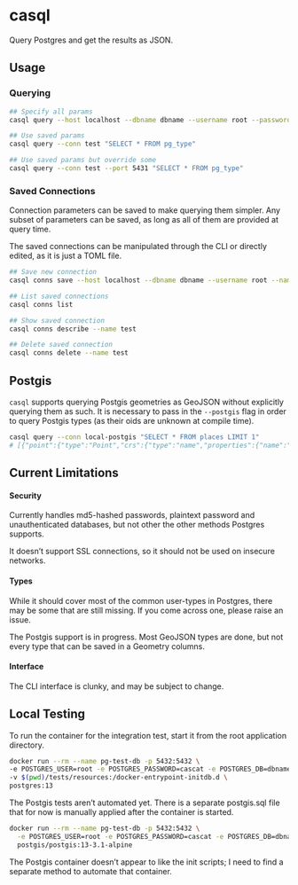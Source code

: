 # casql

Query Postgres and get the results as JSON.

## Usage

### Querying
```bash
## Specify all params
casql query --host localhost --dbname dbname --username root --password $DB_PASSWORD "SELECT * FROM pg_type"

## Use saved params
casql query --conn test "SELECT * FROM pg_type"

## Use saved params but override some
casql query --conn test --port 5431 "SELECT * FROM pg_type"  
```

### Saved Connections
Connection parameters can be saved to make querying them simpler. Any subset of parameters can be saved, as long as all of them are provided at query time. 

The saved connections can be manipulated through the CLI or directly edited, as it is just a TOML file.
```bash
## Save new connection
casql conns save --host localhost --dbname dbname --username root --name test-conn 

## List saved connections
casql conns list

## Show saved connection
casql conns describe --name test

## Delete saved connection
casql conns delete --name test
```

## Postgis
`casql` supports querying Postgis geometries as GeoJSON without explicitly querying them as such. It is necessary to pass in the `--postgis` flag in order to query Postgis types (as their oids are unknown at compile time).

```bash
casql query --conn local-postgis "SELECT * FROM places LIMIT 1"
# [{"point":{"type":"Point","crs":{"type":"name","properties":{"name":"EPSG:32632"}},"coordinates":[1.2,3.4]}}]
```

## Current Limitations
#### Security
Currently handles md5-hashed passwords, plaintext password and unauthenticated databases, but not other the other methods Postgres supports.

It doesn’t support SSL connections, so it should not be used on insecure networks.

#### Types
While it should cover most of the common user-types in Postgres, there may be some that are still missing. If you come across one, please raise an issue.

The Postgis support is in progress. Most GeoJSON types are done, but not every type that can be saved in a Geometry columns. 

#### Interface
The CLI interface is clunky, and may be subject to change.

## Local Testing
To run the container for the integration test, start it from the root application directory. 
```bash
docker run --rm --name pg-test-db -p 5432:5432 \
-e POSTGRES_USER=root -e POSTGRES_PASSWORD=cascat -e POSTGRES_DB=dbname \
-v $(pwd)/tests/resources:/docker-entrypoint-initdb.d \
postgres:13
```

The Postgis tests aren’t automated yet. There is a separate postgis.sql file that for now is manually applied after the container is started.
```bash
docker run --rm --name pg-test-db -p 5432:5432 \
  -e POSTGRES_USER=root -e POSTGRES_PASSWORD=cascat -e POSTGRES_DB=dbname  \
  postgis/postgis:13-3.1-alpine
```
The Postgis container doesn’t appear to like the init scripts; I need to find a separate method to automate that container. 